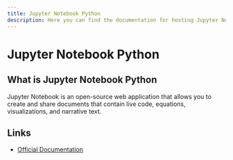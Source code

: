 ```yaml
---
title: Jupyter Notebook Python
description: Here you can find the documentation for hosting Jupyter Notebook Python with Coolify.
---
```


# Jupyter Notebook Python

## What is Jupyter Notebook Python

Jupyter Notebook is an open-source web application that allows you to create and share documents that contain live code, equations, visualizations, and narrative text.

## Links

- [Official Documentation](https://jupyter.org/?utm_source=coolify.io)
